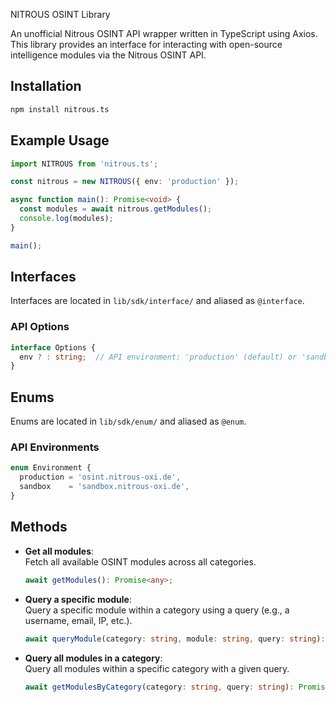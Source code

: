  NITROUS OSINT Library

An unofficial Nitrous OSINT API wrapper written in TypeScript using Axios. This library provides an interface for interacting with open-source intelligence modules via the Nitrous OSINT API.

## Installation

```bash
npm install nitrous.ts
```

## Example Usage

```typescript
import NITROUS from 'nitrous.ts';

const nitrous = new NITROUS({ env: 'production' });

async function main(): Promise<void> {
  const modules = await nitrous.getModules();
  console.log(modules);
}

main();
```

## Interfaces

Interfaces are located in `lib/sdk/interface/` and aliased as `@interface`.

### API Options

```typescript
interface Options {
  env ? : string;  // API environment: 'production' (default) or 'sandbox'
}
```

## Enums

Enums are located in `lib/sdk/enum/` and aliased as `@enum`.

### API Environments

```typescript
enum Environment {
  production = 'osint.nitrous-oxi.de',
  sandbox    = 'sandbox.nitrous-oxi.de',
}
```

## Methods

- **Get all modules**:  
  Fetch all available OSINT modules across all categories.

  ```typescript
  await getModules(): Promise<any>;
  ```

- **Query a specific module**:  
  Query a specific module within a category using a query (e.g., a username, email, IP, etc.).

  ```typescript
  await queryModule(category: string, module: string, query: string): Promise<any>;
  ```

- **Query all modules in a category**:  
  Query all modules within a specific category with a given query.

  ```typescript
  await getModulesByCategory(category: string, query: string): Promise<any>;
  ```